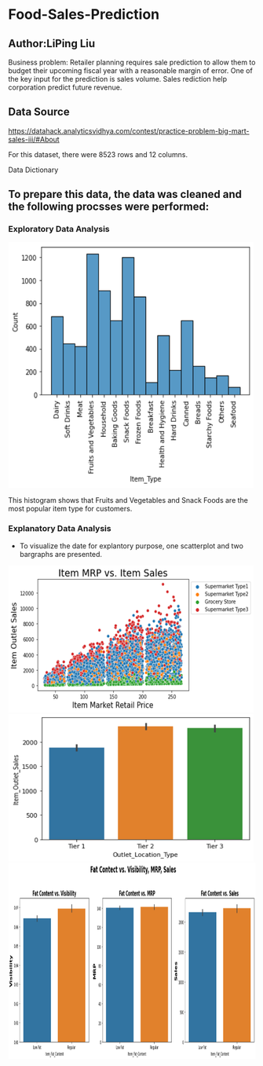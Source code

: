 # Food-Sales-Prediction

## Author:LiPing Liu


Business problem: Retailer planning requires sale prediction to allow them to budget their upcoming fiscal year with a reasonable margin of error. One of the key input for the prediction is sales volume. Sales rediction help corporation predict future revenue.

## Data Source

https://datahack.analyticsvidhya.com/contest/practice-problem-big-mart-sales-iii/#About


For this dataset, there were 8523 rows and 12 columns.

Data Dictionary



## To prepare this data, the data was cleaned and the following procsses were performed: 
### Exploratory Data Analysis



<img src="https://github.com/ivyyyyyliu/Food-Sales-Prediction/blob/main/Exploratory%20.png" height="500" width="500" >

This histogram shows that Fruits and Vegetables and Snack Foods are the most popular item type for customers.

### Explanatory Data Analysis
- To visualize the date for explantory purpose, one scatterplot and two bargraphs are presented. 


<img src="https://github.com/ivyyyyyliu/Food-Sales-Prediction/blob/main/Explanatory%201.png" height="300" width="500" >

<img src="https://github.com/ivyyyyyliu/Food-Sales-Prediction/blob/main/Explanatory%203.png" height="300" width="500" >

<img src="https://github.com/ivyyyyyliu/Food-Sales-Prediction/blob/main/Explanatory%202.png" height="400" width="1000" >
